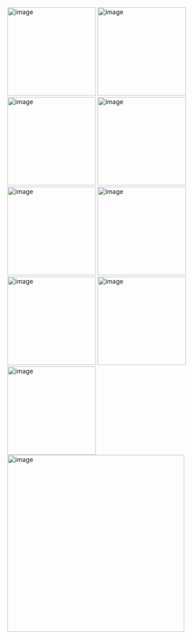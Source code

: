<img width="200" alt="image" src="https://github.com/user-attachments/assets/5e0a9aaf-a83a-4b0a-b120-f64709121108">
<img width="200" alt="image" src="https://github.com/user-attachments/assets/7fb594ae-5e68-4b04-8bbf-aa80522b4d5d">
<img width="200" alt="image" src="https://github.com/user-attachments/assets/7302bcc3-65e9-4539-9f68-f489fc1d1007">
<img width="200" alt="image" src="https://github.com/user-attachments/assets/5cdf6882-2c5b-4618-913c-1ddc92f2f2d8">
<img width="200" alt="image" src="https://github.com/user-attachments/assets/98330678-c1be-41dd-b8de-89f9ed0bce36">
<img width="200" alt="image" src="https://github.com/user-attachments/assets/347f316b-d404-4646-96c0-3ee850c10e97">
<img width="200" alt="image" src="https://github.com/user-attachments/assets/509fdcef-6247-42ac-ade7-0de033c91840">
<img width="200" alt="image" src="https://github.com/user-attachments/assets/3af35683-a14f-4035-a323-b86e68e4d62d">
<img width="200" alt="image" src="https://github.com/user-attachments/assets/24039758-8621-48a7-a3fd-1f9a6f9bce84">
<img width="400" alt="image" src="https://github.com/user-attachments/assets/eeb9ed1e-1afa-4230-85cf-de8deeb2edf1">
